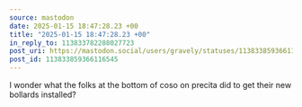```yaml
---
source: mastodon
date: 2025-01-15 18:47:28.23 +00
title: "2025-01-15 18:47:28.23 +00"
in_reply_to: 113833782288027723
post_uri: https://mastodon.social/users/gravely/statuses/113833859366116545
post_id: 113833859366116545
---
```

I wonder what the folks at the bottom of coso on precita did to get their new bollards installed?


